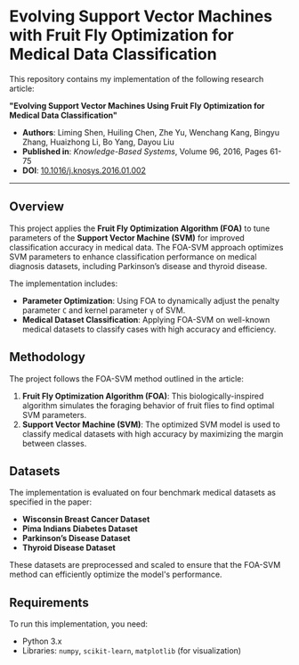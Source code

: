 # Evolving Support Vector Machines with Fruit Fly Optimization for Medical Data Classification

This repository contains my implementation of the following research article:

**"Evolving Support Vector Machines Using Fruit Fly Optimization for Medical Data Classification"**

- **Authors**: Liming Shen, Huiling Chen, Zhe Yu, Wenchang Kang, Bingyu Zhang, Huaizhong Li, Bo Yang, Dayou Liu
- **Published in**: *Knowledge-Based Systems*, Volume 96, 2016, Pages 61-75
- **DOI**: [10.1016/j.knosys.2016.01.002](https://doi.org/10.1016/j.knosys.2016.01.002)

---

## Overview

This project applies the **Fruit Fly Optimization Algorithm (FOA)** to tune parameters of the **Support Vector Machine (SVM)** for improved classification accuracy in medical data. The FOA-SVM approach optimizes SVM parameters to enhance classification performance on medical diagnosis datasets, including Parkinson’s disease and thyroid disease.

The implementation includes:
- **Parameter Optimization**: Using FOA to dynamically adjust the penalty parameter `C` and kernel parameter `γ` of SVM.
- **Medical Dataset Classification**: Applying FOA-SVM on well-known medical datasets to classify cases with high accuracy and efficiency.

## Methodology

The project follows the FOA-SVM method outlined in the article:
1. **Fruit Fly Optimization Algorithm (FOA)**: This biologically-inspired algorithm simulates the foraging behavior of fruit flies to find optimal SVM parameters.
2. **Support Vector Machine (SVM)**: The optimized SVM model is used to classify medical datasets with high accuracy by maximizing the margin between classes.

## Datasets

The implementation is evaluated on four benchmark medical datasets as specified in the paper:
- **Wisconsin Breast Cancer Dataset**
- **Pima Indians Diabetes Dataset**
- **Parkinson’s Disease Dataset**
- **Thyroid Disease Dataset**

These datasets are preprocessed and scaled to ensure that the FOA-SVM method can efficiently optimize the model's performance.

## Requirements

To run this implementation, you need:
- Python 3.x
- Libraries: `numpy`, `scikit-learn`, `matplotlib` (for visualization)

